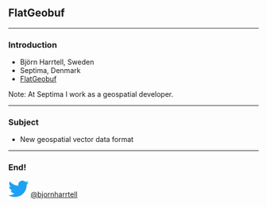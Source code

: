 ## FlatGeobuf

---

### Introduction

* Björn Harrtell, Sweden
* Septima, Denmark
* [FlatGeobuf](http://bjornharrtell.github.io/flatgeobuf)

Note:
At Septima I work as a geospatial developer.

---

### Subject

* New geospatial vector data format

---

### End!

<p>
<span>
<img src="https://raw.githubusercontent.com/bjornharrtell/presentations/master/assets/images/twitter.png" alt="Twitter">
</span>
<span>
<a href="https://twitter.com/bjornharrtell">@bjornharrtell</a>
</span>
</p>